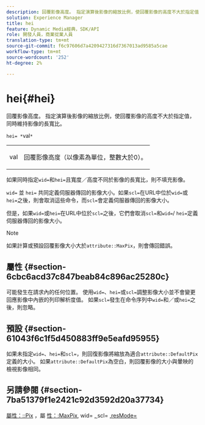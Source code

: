 ```yaml
---
description: 回覆影像高度。 指定演算後影像的縮放比例，使回覆影像的高度不大於指定值，同時維持影像的長寬比。
solution: Experience Manager
title: hei
feature: Dynamic Media經典，SDK/API
role: 開發人員，商業從業人員
translation-type: tm+mt
source-git-commit: f6c97606d7a4209427316d7367013ad9585a5cae
workflow-type: tm+mt
source-wordcount: '252'
ht-degree: 2%

---
```



# hei{#hei}

回覆影像高度。 指定演算後影像的縮放比例，使回覆影像的高度不大於指定值，同時維持影像的長寬比。

`hei= *`val`*`

<table id="simpletable_C3A31CA539DC4D9F8BE50290D1AFA5CA"> 
 <tr class="strow"> 
  <td class="stentry"> <p><span class="codeph"> <span class="varname"> val</span> </span> </p></td> 
  <td class="stentry"> <p>回覆影像高度（以像素為單位，整數大於0）。 </p></td> 
 </tr> 
</table>

如果同時指定`wid=`和`hei=`且寬度／高度不同於影像的長寬比，則不填充影像。

`wid=` 並 `hei=` 共同定義伺服器傳回的影像大小。如果`scl=`在URL中位於`wid=`或`hei=`之後，則會取消這些命令，而`scl=`會定義伺服器傳回的影像大小。

但是，如果`wid=`或`hei=`在URL中位於`scl=`之後，它們會取消`scl=`和`wid=`/ `hei=`定義伺服器傳回的影像大小。

>[!NOTE]
>
>如果計算或預設回覆影像大小大於`attribute::MaxPix`，則會傳回錯誤。

## 屬性 {#section-6cbc6acd37c847beab84c896ac25280c}

可能發生在請求內的任何位置。 使用`wid=`、`hei=`或`scl=`調整影像大小並不會變更回應影像中內嵌的列印解析度值。 如果`scl=`發生在命令序列中`wid=`和／或`hei=`之後，則忽略。

## 預設 {#section-61043f6c1f5d450883ff9e5eafd95955}

如果未指定`wid=`、`hei=`和`scl=`，則回復影像將縮放為適合`attribute::DefaultPix`定義的大小。 如果`attribute::DefaultPix`為空白，則回覆影像的大小與暈映的檢視影像相同。

## 另請參閱 {#section-7ba51379f1e2421c92d3592d20a37734}

[屬性：::Pix](../../../../../ir-api/material-cat/image-rendering-api-ref/c-ir-material-catalog/c-ir-attributes-reference/r-ir-defaultpix.md#reference-102c98f9b5d24d2aaaeb756653fb0e6f) ，屬 [性：:MaxPix](../../../../../ir-api/material-cat/image-rendering-api-ref/c-ir-material-catalog/c-ir-attributes-reference/r-ir-maxpix.md#reference-569f186bbc2840a6bd3cffa8ff3e7657), wid= [, ](../../../../../ir-api/http-protocol/image-rendering-api-ref/c-ir-http-protocol-ref/c-ir-http-protocol-command-reference/r-ir-wid.md#reference-b7e691b0624941168c94b2749ae233ec)scl= [](../../../../../ir-api/http-protocol/image-rendering-api-ref/c-ir-http-protocol-ref/c-ir-http-protocol-command-reference/r-ir-scl.md#reference-b14b51a6cbe34f0bba42880540592f29) [,resMode=](../../../../../ir-api/http-protocol/image-rendering-api-ref/c-ir-http-protocol-ref/c-ir-http-protocol-command-reference/r-ir-http-resmode.md#reference-851a5b636f8948cfb11456c9b7dab0d3)
